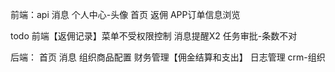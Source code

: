 前端：api
消息
个人中心-头像
首页
返佣
APP订单信息浏览

todo
前端【返佣记录】菜单不受权限控制
消息提醒X2
任务审批-条数不对

后端：
首页
消息
组织商品配置
财务管理【佣金结算和支出】
日志管理
crm-组织

